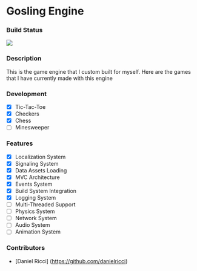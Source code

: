 # Gosling Engine

### Build Status
<img src="https://travis-ci.org/danielricci/gosling-engine.svg?branch=master" />

### Description
This is the game engine that I custom built for myself.  Here are the games that I have currently made with this engine

### Development
- [x] Tic-Tac-Toe
- [x] Checkers
- [x] Chess
- [ ] Minesweeper

### Features
- [x] Localization System
- [x] Signaling System
- [x] Data Assets Loading
- [x] MVC Architecture
- [x] Events System
- [x] Build System Integration
- [x] Logging System
- [ ] Multi-Threaded Support
- [ ] Physics System
- [ ] Network System
- [ ] Audio System
- [ ] Animation System

### Contributors
* [Daniel Ricci] (https://github.com/danielricci)

